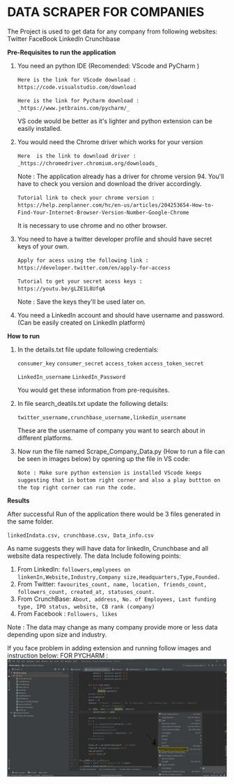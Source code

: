 # DATA SCRAPER FOR COMPANIES

The Project is used to get data for any company from following websites:
Twitter
FaceBook
LinkedIn
Crunchbase

**Pre-Requisites to run the application**
1. You need an python IDE (Recomended: VScode and PyCharm ) 
   
   `Here is the link for VScode download : https://code.visualstudio.com/download`
   
   `Here is the link for Pycharm download : _https://www.jetbrains.com/pycharm/_`
   
   VS code would be better as it's lighter and python extension can be easily installed.
  2. You would need the Chrome driver which works for your version
        
       `Here  is the link to download driver : _https://chromedriver.chromium.org/downloads_`
       
       Note : The application already has a driver for chrome version 94.
       You'll have to check you version and download the driver accordingly.
       
       `Tutorial link to check your chrome version : https://help.zenplanner.com/hc/en-us/articles/204253654-How-to-Find-Your-Internet-Browser-Version-Number-Google-Chrome`
       
       It is necessary to use chrome and no other browser.
       
   3. You need to have a twitter developer profile and should have secret keys of your own.
   
         `Apply for acess using the following link : https://developer.twitter.com/en/apply-for-access`
         
         `Tutorial to get your secret acess keys : https://youtu.be/gLZE1L8UfqA`
         
         Note : Save the keys they'll be used later on.
         
  4. You need a LinkedIn account and should have username and password.
  (Can be easily created on LinkedIn platform)
  
  
 **How to run**
 
 1. In the details.txt file update following credentials:
      
      `consumer_key`
      `consumer_secret`
      `access_token`
      `access_token_secret`
      
      `LinkedIn_username`
      `LinkedIn_Password`
    
    You would get these information from pre-requisites.
 2. In file search_deatils.txt update the following details:
 
     `twitter_username,crunchbase_username,linkedin_username`
     
     These are the username of company you want to search about in different platforms.
     
 3. Now run the file named Scrape_Company_Data.py (How to run a file can be seen in images below) by opening up the file in VS code:
    
    `Note : Make sure python extension is installed VScode keeps suggesting that in bottom right corner and also a play buttton on the top right corner can run the code.` 
    
    
**Results**

After successful Run of the application there would be 3 files generated in the same folder.

`linkedIndata.csv, crunchbase.csv, Data_info.csv`

As name suggests they will have data for linkedIn, Crunchbase and all website data respectively.
The data Include following points:
 1. From LinkedIn: `followers,emplyoees on linkenIn,Website,Industry,Company size,Headquarters,Type,Founded.`
 2. From Twitter: `favourites_count, name, location, friends_count, followers_count, created_at, statuses_count.`
 3. From CrunchBase: `About, address, No. of Employees, Last funding type, IPO status, website,
                   CB rank (company)`
 4. From Facebook : `Followers, likes`
 
Note : The data may change as many company provide more or less data depending upon size and industry.

If you face problem in adding extension and running follow images and instruction below:
FOR PYCHARM :
![alt text](https://github.com/tieincred/Company-Data-Scrapper/blob/main/Annotation.jpg?raw=true)
